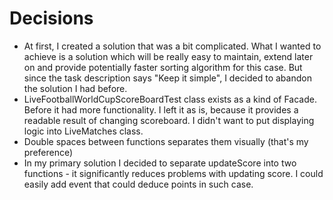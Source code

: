 # Decisions
- At first, I created a solution that was a bit complicated. What I wanted to achieve is a solution which will be really easy to maintain, extend later on and provide potentially faster sorting algorithm for this case. But since the task description says "Keep it simple", I decided to abandon the solution I had before.
- LiveFootballWorldCupScoreBoardTest class exists as a kind of Facade. Before it had more functionality. I left it as is, because it provides a readable result of changing scoreboard. I didn't want to put displaying logic into LiveMatches class.
- Double spaces between functions separates them visually (that's my preference)
- In my primary solution I decided to separate updateScore into two functions - it significantly reduces problems with updating score. I could easily add event that could deduce points in such case.